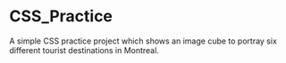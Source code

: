 # CSS_Practice
A simple CSS practice project which shows an image cube to portray six different tourist destinations in Montreal.
